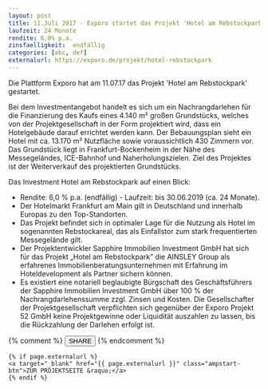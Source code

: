 ```yaml
---
layout: post
title: 11.Juli 2017 - Exporo startet das Projekt 'Hotel am Rebstockpark'
laufzeit: 24 Monate
rendite: 6,0% p.a.
zinsfaelligkeit:  endfällig
categories: [abc, def]
externalurl: https://exporo.de/projekt/hotel-rebstockpark
---
```


<p>Die Plattform Exporo hat am 11.07.17 das Projekt 'Hotel am Rebstockpark' gestartet.</p>

<p>Bei dem Investmentangebot handelt es sich um ein Nachrangdarlehen für die Finanzierung des Kaufs eines
4.140 m² großen Grundstücks, welches von der Projektgesellschaft in der Form projektiert wird, dass ein Hotelgebäude darauf errichtet werden kann. Der Bebauungsplan sieht ein Hotel mit ca. 13.170 m² Nutzfläche sowie voraussichtlich 430 Zimmern vor. Das Grundstück liegt in Frankfurt-Bockenheim in der Nähe des Messegeländes, ICE-Bahnhof und Naherholungszielen. Ziel des Projektes ist der Weiterverkauf des projektierten Grundstücks.
</p>

<p>Das Investment Hotel am Rebstockpark auf einen Blick:</p>
<ul>
    <li>Rendite: 6,0 % p.a. (endfällig) - Laufzeit: bis 30.06.2019 (ca. 24 Monate).</li>
    <li>Der Hotelmarkt Frankfurt am Main gilt in Deutschland und innerhalb Europas zu den Top-Standorten.</li>
    <li>Das Projekt befindet sich in optimaler Lage für die Nutzung als Hotel im sogenannten Rebstockareal, das als Einfallstor zum stark frequentierten Messegelände gilt. </li>
    <li>Der Projektentwickler Sapphire Immobilien Investment GmbH hat sich für das Projekt „Hotel am Rebstockpark” die AINSLEY Group als erfahrenes Immobilienberatungsunternehmen mit Erfahrung im Hoteldevelopment als Partner sichern können.</li>
    <li>Es existiert eine notariell beglaubigte Bürgschaft des Geschäftsführers der Sapphire Immobilien Investment GmbH über 100 % der Nachrangdarlehenssumme zzgl. Zinsen und Kosten. Die Gesellschafter der Projektgesellschaft verpflichten sich gegenüber der Exporo Projekt 52 GmbH keine Projektgewinne oder Liquidität auszahlen zu lassen, bis die Rückzahlung der Darlehen erfolgt ist.</li>
</ul>

<div class="blogbottom">
    {% comment %}
    <button>SHARE</button>
    {% endcomment %}

    {% if page.externalurl %}
    <a target="_blank" href="{{ page.externalurl }}" class="ampstart-btn">ZUR PROJEKTSEITE &raquo;</a>
    {% endif %}
    
</div>

